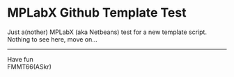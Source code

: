 MPLabX Github Template Test
===========================

Just a(nother) MPLabX (aka Netbeans) test for a new template script.  
Nothing to see here, move on...

---
Have fun  
FMMT66(ASkr)
